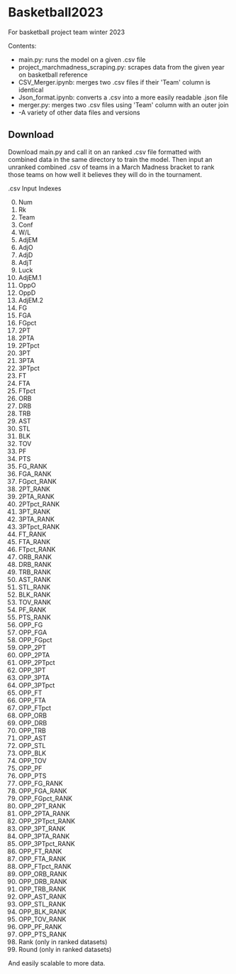 # Basketball2023
For basketball project team winter 2023

Contents:
* main.py: runs the model on a given .csv file
* project_marchmadness_scraping.py: scrapes data from the given year on basketball reference
* CSV_Merger.ipynb: merges two .csv files if their 'Team' column is identical
* Json_format.ipynb: converts a .csv into a more easily readable .json file
* merger.py: merges two .csv files using 'Team' column with an outer join
* -A variety of other data files and versions

## Download

Download main.py and call it on an ranked .csv file formatted with combined data in the same directory to train the model.
Then input an unranked combined .csv of teams in a March Madness bracket to rank those teams on how well it believes they will do in the tournament.

.csv Input Indexes

0. Num
1. Rk
2. Team
3. Conf
4. W/L
5. AdjEM
6. AdjO
7. AdjD
8. AdjT
9. Luck
10. AdjEM.1
11. OppO
12. OppD
13. AdjEM.2
14. FG
15. FGA
16. FGpct
17. 2PT
18. 2PTA
19. 2PTpct
20. 3PT
21. 3PTA
22. 3PTpct
23. FT
24. FTA
25. FTpct
26. ORB
27. DRB
28. TRB
29. AST
30. STL
31. BLK
32. TOV
33. PF
34. PTS
35. FG_RANK
36. FGA_RANK
37. FGpct_RANK
38. 2PT_RANK
39. 2PTA_RANK
40. 2PTpct_RANK
41. 3PT_RANK
42. 3PTA_RANK
43. 3PTpct_RANK
44. FT_RANK
45. FTA_RANK
46. FTpct_RANK
47. ORB_RANK
48. DRB_RANK
49. TRB_RANK
50. AST_RANK
51. STL_RANK
52. BLK_RANK
53. TOV_RANK
54. PF_RANK
55. PTS_RANK
56. OPP_FG
57. OPP_FGA
58. OPP_FGpct
59. OPP_2PT
60. OPP_2PTA
61. OPP_2PTpct
62. OPP_3PT
63. OPP_3PTA
64. OPP_3PTpct
65. OPP_FT
66. OPP_FTA
67. OPP_FTpct
68. OPP_ORB
69. OPP_DRB
70. OPP_TRB
71. OPP_AST
72. OPP_STL
73. OPP_BLK
74. OPP_TOV
75. OPP_PF
76. OPP_PTS
77. OPP_FG_RANK
78. OPP_FGA_RANK
79. OPP_FGpct_RANK
80. OPP_2PT_RANK
81. OPP_2PTA_RANK
82. OPP_2PTpct_RANK
83. OPP_3PT_RANK
84. OPP_3PTA_RANK
85. OPP_3PTpct_RANK
86. OPP_FT_RANK
87. OPP_FTA_RANK
88. OPP_FTpct_RANK
89. OPP_ORB_RANK
90. OPP_DRB_RANK
91. OPP_TRB_RANK
92. OPP_AST_RANK
93. OPP_STL_RANK
94. OPP_BLK_RANK
95. OPP_TOV_RANK
96. OPP_PF_RANK
97. OPP_PTS_RANK
98. Rank (only in ranked datasets)
99. Round (only in ranked datasets)

And easily scalable to more data.
